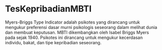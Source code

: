 # TesKepribadianMBTI
 Myers-Briggs Type Indicator adalah psikotes yang dirancang untuk mengukur preferensi dasar murni psikologis seseorang dalam melihat dunia dan membuat keputusan. MBTI dikembangkan oleh Isabel Briggs Myers pada sejak 1940. Psikotes ini dirancang untuk mengukur kecerdasan individu, bakat, dan tipe kepribadian seseorang.
